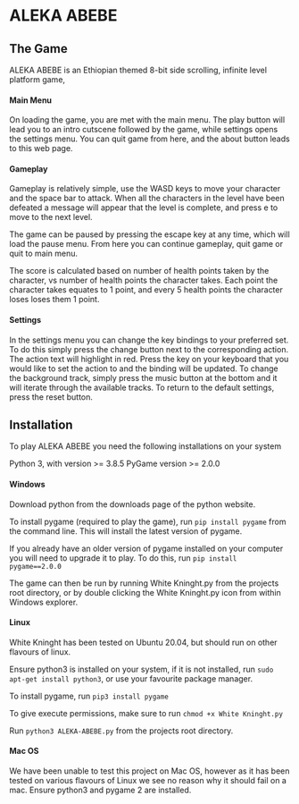 
# ALEKA ABEBE

## The Game
ALEKA ABEBE is an Ethiopian themed 8-bit side scrolling, infinite level platform game, 

#### Main Menu
On loading the game, you are met with the main menu.  The play button will lead you to an intro cutscene followed by the game, while settings opens the settings menu.  You can quit game from here, and the about button leads to this web page.
#### Gameplay
Gameplay is relatively simple, use the WASD keys to move your character and the space bar to attack. When all the characters in the level have been defeated a message will appear that the level is complete, and press e to move to the next level.

The game can be paused by pressing the escape key at any time, which will load the pause menu. From here you can continue gameplay, quit game or quit to main menu.

The score is calculated based on number of health points taken by the character, vs number of health points the character takes. Each point the character takes equates to 1 point, and every 5 health points the character loses loses them 1 point.

#### Settings

In the settings menu you can change the key bindings to your preferred set.  To do this simply press the change button next to the corresponding action.  The action text will highlight in red.  Press the key on your keyboard that you would like to set the action to and the binding will be updated.  To change the background track, simply press the music button at the bottom and it will iterate through the available tracks.  To return to the default settings, press the reset button.
## Installation
To play ALEKA ABEBE you need the following installations on your system

Python 3, with version >= 3.8.5
PyGame version >= 2.0.0


#### Windows
Download python from the downloads page of the python website.

To install pygame (required to play the game), run `pip install pygame` from the command line. This will install the latest version of pygame.

If you already have an older version of pygame installed on your computer you will need to upgrade it to play.  To do this, run `pip install pygame==2.0.0`

The game can then be run by running White Kninght.py from the projects root directory, or by double clicking the White Kninght.py icon from within Windows explorer.

#### Linux
White Kninght has been tested on Ubuntu 20.04, but should run on other flavours of linux.

Ensure python3 is installed on your system, if it is not installed, run `sudo apt-get install python3`, or use your favourite package manager.

To install pygame, run `pip3 install pygame`

To give execute permissions, make sure to run `chmod +x White Kninght.py`

Run `python3 ALEKA-ABEBE.py` from the projects root directory.
#### Mac OS
We have been unable to test this project on Mac OS, however as it has been tested on various flavours of Linux we see no reason why it should fail on a mac.
Ensure python3 and pygame 2 are installed.

